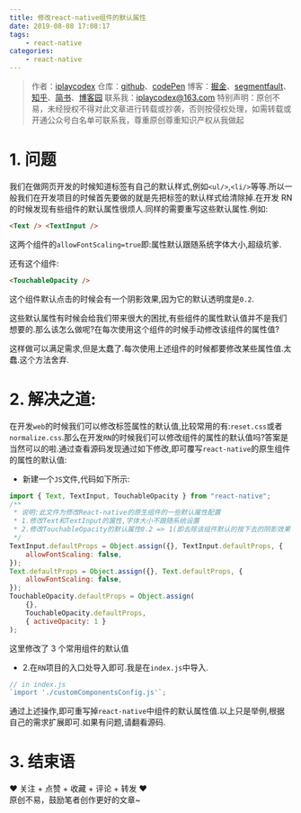 ```yaml
---
title: 修改react-native组件的默认属性
date: 2019-08-08 17:08:17
tags:
    - react-native
categories:
    - react-native
---
```


> 作者：[iplaycodex](http://iplaycodex.com)
> 仓库：[github](https://github.com/iplaycodex)、[codePen](https://codepen.io/iplaycodex)
> 博客：[掘金](https://juejin.im/user/3597257774478359)、[segmentfault](https://segmentfault.com/u/iplaycodex)、[知乎](https://www.zhihu.com/people/CallMeAllenLliu)、[简书](https://www.jianshu.com/u/9cd27f169c7e)、[博客园](https://www.cnblogs.com/)
> 联系我：[iplaycodex@163.com](iplaycodex@163.com)
> 特别声明：原创不易，未经授权不得对此文章进行转载或抄袭，否则按侵权处理，如需转载或开通公众号白名单可联系我，尊重原创尊重知识产权从我做起

# 1. 问题

我们在做网页开发的时候知道标签有自己的默认样式,例如`<ul/>`,`<li/>`等等.所以一般我们在开发项目的时候首先要做的就是先把标签的默认样式给清除掉.在开发 RN 的时候发现有些组件的默认属性很烦人.同样的需要重写这些默认属性.例如:

```html
<Text /> <TextInput />
```

这两个组件的`allowFontScaling=true`即:属性默认跟随系统字体大小,超级坑爹.

还有这个组件:

```html
<TouchableOpacity />
```

这个组件默认点击的时候会有一个阴影效果,因为它的默认透明度是`0.2`.

这些默认属性有时候会给我们带来很大的困扰,有些组件的属性默认值并不是我们想要的.那么该怎么做呢?在每次使用这个组件的时候手动修改该组件的属性值?

这样做可以满足需求,但是太蠢了.每次使用上述组件的时候都要修改某些属性值.太蠢.这个方法舍弃.

# 2. 解决之道:

<!--more-->

在开发`web`的时候我们可以修改标签属性的默认值,比较常用的有:`reset.css`或者`normalize.css`.那么在开发`RN`的时候我们可以修改组件的属性的默认值吗?答案是当然可以的啦.通过查看源码发现通过如下修改,即可覆写`react-native`的原生组件的属性的默认值:

-   新建一个`JS`文件,代码如下所示:

```javascript
import { Text, TextInput, TouchableOpacity } from "react-native";
/**
 * 说明:此文件为修改React-native的原生组件的一些默认属性配置
 * 1.修改Text和TextInput的属性,字体大小不跟随系统设置
 * 2.修改TouchableOpacity的默认属性0.2 => 1(即去除该组件默认的按下去的阴影效果 => 点击的时候按下去没有阴影效果)
 */
TextInput.defaultProps = Object.assign({}, TextInput.defaultProps, {
    allowFontScaling: false,
});
Text.defaultProps = Object.assign({}, Text.defaultProps, {
    allowFontScaling: false,
});
TouchableOpacity.defaultProps = Object.assign(
    {},
    TouchableOpacity.defaultProps,
    { activeOpacity: 1 }
);
```

这里修改了 3 个常用组件的默认值

-   2.在`RN`项目的入口处导入即可.我是在`index.js`中导入.

```javascript
// in index.js
`import './customComponentsConfig.js'`;
```

通过上述操作,即可重写掉`react-native`中组件的默认属性值.以上只是举例,根据自己的需求扩展即可.如果有问题,请翻看源码.

# 3. 结束语

❤️ 关注 + 点赞 + 收藏 + 评论 + 转发 ❤️ <br/>原创不易，鼓励笔者创作更好的文章~

<link rel="stylesheet" href="https://unpkg.com/gitalk/dist/gitalk.css">
<script src="https://unpkg.com/gitalk@latest/dist/gitalk.min.js"></script>

<div id="gitalk-container"></div>     
<script type="text/javascript">
    var gitalk = new Gitalk({
    // gitalk的主要参数
      clientID: `e4890482436f9cd96039`,
      clientSecret: `0425bf39d0c5cdedf4ae60a72fbd7a3d58d7d99e`,
      repo: `codeCheeseIssues`,
      owner: 'wawsc5354524',
      admin: ['wawsc5354524'],
      id: 'react-native-x21g',
        });
      gitalk.render('gitalk-container');
</script>
